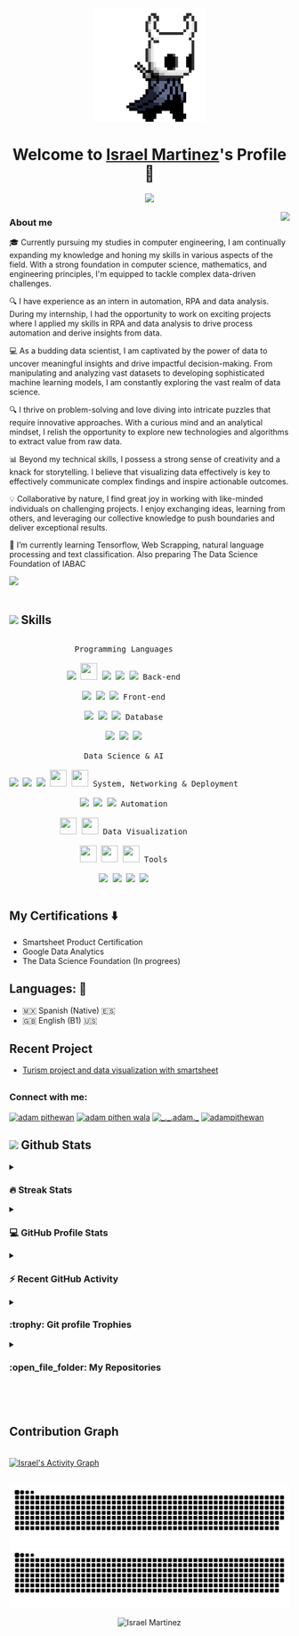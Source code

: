 <p align="center">
  <br>
  <samp>
   

</samp>

  <img src="https://raw.githubusercontent.com/TanZng/TanZng/master/assets/hollor_knight3.gif" width="200"/>

</p>

<p align="center">
  <h1 align="center">Welcome to <a href="https://github.com/Israwss">Israel Martinez</a>'s Profile 👋</h1>
</p>
<p align="center">
  <a align="center" href="https://github.com/DenverCoder1/readme-typing-svg"><img src="https://readme-typing-svg.herokuapp.com?&font=IBM+Plex+Sans&color=F72EE2&size=25&lines=Welcome+to+my+GitHub+Profile!;I'm+a+Computer+Engineering+Student;Aspiring+Data+Scientist" /></a>
</p>

<img align="right" src="https://media.giphy.com/media/M9gbBd9nbDrOTu1Mqx/giphy.gif">


<h3><b>About me</b></h3>

<p>🎓 Currently pursuing my studies in computer engineering, I am continually expanding my knowledge and honing my skills in various aspects of the field. With a strong foundation in computer science, mathematics, and engineering principles, I'm equipped to tackle complex data-driven challenges.

🔍 I have experience as an intern in automation, RPA and data analysis. During my internship, I had the opportunity to work on exciting projects where I applied my skills in RPA and data analysis to drive process automation and derive insights from data.

💻 As a budding data scientist, I am captivated by the power of data to uncover meaningful insights and drive impactful decision-making. From manipulating and analyzing vast datasets to developing sophisticated machine learning models, I am constantly exploring the vast realm of data science.

🔍 I thrive on problem-solving and love diving into intricate puzzles that require innovative approaches. With a curious mind and an analytical mindset, I relish the opportunity to explore new technologies and algorithms to extract value from raw data.

📊 Beyond my technical skills, I possess a strong sense of creativity and a knack for storytelling. I believe that visualizing data effectively is key to effectively communicate complex findings and inspire actionable outcomes.

💡 Collaborative by nature, I find great joy in working with like-minded individuals on challenging projects. I enjoy exchanging ideas, learning from others, and leveraging our collective knowledge to push boundaries and deliver exceptional results.

🌱 I’m currently learning Tensorflow, Web Scrapping, natural language processing and text classification. Also preparing The Data Science Foundation of IABAC		

</p>

<img src="https://user-images.githubusercontent.com/73097560/115834477-dbab4500-a447-11eb-908a-139a6edaec5c.gif"><br><br>

## <img src="https://media2.giphy.com/media/QssGEmpkyEOhBCb7e1/giphy.gif?cid=ecf05e47a0n3gi1bfqntqmob8g9aid1oyj2wr3ds3mg700bl&rid=giphy.gif" width ="25"><b> Skills</b>

<p style="display: inline-block;" align="center">
  <kbd>
    <kbd>Programming Languages</kbd>
    <br>
    <br>
    <img width="30px" src="https://cdn.jsdelivr.net/gh/devicons/devicon/icons/python/python-plain.svg" /> 
    <img width="30px" height="30px" src="https://www.r-project.org/logo/Rlogo.svg" /> 
    <img width="30px" src="https://cdn.jsdelivr.net/gh/devicons/devicon/icons/csharp/csharp-plain.svg" /> 
    <img width="30px" src="https://cdn.jsdelivr.net/gh/devicons/devicon/icons/java/java-plain.svg" /> 
    <img width="30px" src="https://cdn.jsdelivr.net/gh/devicons/devicon/icons/c/c-plain.svg" /> 
  </kbd>
  <kbd>
    <kbd>Back-end</kbd>
    <br>
    <br>
    <img width="30px" src="https://cdn.jsdelivr.net/gh/devicons/devicon/icons/dotnetcore/dotnetcore-original.svg" />
    <img width="30px" src="https://cdn.jsdelivr.net/gh/devicons/devicon/icons/dot-net/dot-net-original.svg" />
    <img width="30px" src="https://cdn.jsdelivr.net/gh/devicons/devicon/icons/sqlalchemy/sqlalchemy-plain.svg" />
  </kbd>
  <kbd>
    <kbd>Front-end</kbd>
    <br>
    <br>
    <img width="30px" src="https://cdn.jsdelivr.net/gh/devicons/devicon/icons/html5/html5-original.svg" /> 
    <img width="30px" src="https://cdn.jsdelivr.net/gh/devicons/devicon/icons/css3/css3-plain.svg" /> 
    <img width="30px" src="https://cdn.jsdelivr.net/gh/devicons/devicon/icons/javascript/javascript-original.svg" />
  </kbd>
  <kbd>
    <kbd>Database</kbd>
    <br>
    <br>
    <img width="30px" src="https://cdn.jsdelivr.net/gh/devicons/devicon/icons/mysql/mysql-plain.svg" />
    <img width="30px" src="https://cdn.jsdelivr.net/gh/devicons/devicon/icons/microsoftsqlserver/microsoftsqlserver-plain.svg" />
    <img width="30px" src="https://cdn.jsdelivr.net/gh/devicons/devicon/icons/mongodb/mongodb-plain.svg" />
  </kbd>
  <br>
  <br>
  <kbd>
    <kbd>Data Science & AI</kbd>
    <br>
    <br>
    <img width="30px" src="https://cdn.jsdelivr.net/gh/devicons/devicon/icons/tensorflow/tensorflow-original.svg" />
    <img width="30px" src="https://cdn.jsdelivr.net/gh/devicons/devicon/icons/numpy/numpy-original.svg" />
    <img width="30px" src="https://cdn.jsdelivr.net/gh/devicons/devicon/icons/pandas/pandas-original.svg" />
    <img width="30px" height="30px" src="https://www.vectorlogo.zone/logos/pytorch/pytorch-ar21.svg"/>
   <img width="30px" height="30px" src="https://upload.wikimedia.org/wikipedia/commons/0/05/Scikit_learn_logo_small.svg" />
  </kbd>
 
  <kbd>
    <kbd>System, Networking & Deployment</kbd>
    <br>
    <br>
    <img width="30px" src="https://cdn.jsdelivr.net/gh/devicons/devicon/icons/azure/azure-plain.svg" />
    <img width="30px" src="https://cdn.jsdelivr.net/gh/devicons/devicon/icons/git/git-plain.svg" />
    <img width="30px" src="https://cdn.jsdelivr.net/gh/devicons/devicon/icons/docker/docker-plain.svg" />
  </kbd>
  <kbd>
    <kbd>Automation</kbd>
    <br>
    <br>
    <img width="30px" height="30px"src="https://www.vectorlogo.zone/logos/zapier/zapier-ar21.svg" />
    <img width="30px" height="30px"src="https://upload.wikimedia.org/wikipedia/commons/6/6e/Blue_Prism_logo.svg" />
  </kbd>
   <kbd>
    <kbd>Data Visualization</kbd>
    <br>
    <br>
    <img width="30px" height="30px"src="https://cdn.worldvectorlogo.com/logos/tableau-software.svg" />
    <img width="30px" height="30px"src="https://cdn.worldvectorlogo.com/logos/r-studio-1.svg" />
     <img width="30px" height="30px"src="https://cdn.worldvectorlogo.com/logos/looker-1.svg" />
  </kbd>
  <kbd>
    <kbd>Tools</kbd>
    <br>
    <br>
    <img width="30px" src="https://cdn.jsdelivr.net/gh/devicons/devicon/icons/vscode/vscode-original.svg" />
    <img width="30px" src="https://cdn.jsdelivr.net/gh/devicons/devicon/icons/jupyter/jupyter-original.svg" />
    <img width="30px" src="https://www.vectorlogo.zone/logos/pytorch/pytorch-icon.svg" />
    <img width="30px" src="https://cdn.jsdelivr.net/gh/devicons/devicon/icons/visualstudio/visualstudio-plain.svg" />
  </kbd>
  
</p>

##



## My Certifications :arrow_down:

- Smartsheet Product Certification
- Google Data Analytics
- The Data Science Foundation (In progrees) 

##

## Languages: :speech_balloon:

- 🇲🇽 Spanish (Native) 🇪🇸
- 🇬🇧 English (B1) 🇺🇸
##

## Recent Project
<!-- BLOG-POST-LIST:START -->
- [Turism project and data visualization with smartsheet](https://app.smartsheet.com/b/publish?EQBCT=5c5b773810e24f1487bc9325095d5e27)
##


### Connect with me:
<p align="left">
  <a href="https://www.linkedin.com/in/israel-mart%C3%ADnez-jim%C3%A9nez-60225a1b0/" target="blank"><img align="center"
      src="https://raw.githubusercontent.com/rahuldkjain/github-profile-readme-generator/master/src/images/icons/Social/linked-in-alt.svg"
      alt="adam pithewan" height="30" width="40" /></a>
  <a href="https://www.facebook.com/there.is.only.dead.space.here" target="blank"><img align="center"
      src="https://raw.githubusercontent.com/rahuldkjain/github-profile-readme-generator/master/src/images/icons/Social/facebook.svg"
      alt="adam pithen wala" height="30" width="40" /></a>
  <a href="https://www.instagram.com/isra_cuellar12w/" target="blank"><img align="center"
      src="https://raw.githubusercontent.com/rahuldkjain/github-profile-readme-generator/master/src/images/icons/Social/instagram.svg"
      alt="_._.adam._" height="30" width="40" /></a>
 <a href="https://twitter.com/Isra12w" target="blank"><img align="center"
      src="https://raw.githubusercontent.com/rahuldkjain/github-profile-readme-generator/master/src/images/icons/Social/twitter.svg"
      alt="adampithewan" height="30" width="40" /></a>
</p>

##




## <picture> <img src = "https://github.com/7oSkaaa/7oSkaaa/blob/main/Images/Statistics.gif?raw=true" width = 50px>  </picture> Github Stats

<details><summary><h3> 🔥 Streak Stats</h3></summary>

----	

<p align="center"><img src="https://github-readme-streak-stats.herokuapp.com/?user=7oSkaaa&theme=tokyonight_duo" alt="Israwss" /></p>

</details>
  
<details><summary><h3>💻 GitHub Profile Stats</h3></summary>

----
	
<p align="center">
    <a href="https://github.com/anuraghazra/github-readme-stats">
	    <img alt="Israwss's Github Stats" src="https://github-readme-stats.vercel.app/api?username=Israwss&show_icons=true&count_private=true&locale=en&theme=tokyonight&layout=compact" height="230px"/></a>
	  <img src="https://github-readme-stats.vercel.app/api/top-langs?username=Israwss&langs_count=10&show_icons=true&locale=en&theme=tokyonight" alt="Israwss" height="230px"/>
<br/>


</details>

<details><summary><h3>⚡ Recent GitHub Activity</h3></summary>

----
	
[![Israwss's github activity graph](https://github-readme-activity-graph.cyclic.app/graph?username=Israwss&theme=github	)](https://github.com/Israwss/github-readme-activity-graph)

 
</details>

<details><summary> <h3> :trophy: Git profile Trophies </h3></summary>

----
	
<p align="center"> <a href="https://github.com/Israwss/github-profile-trophy"><img src="https://github-profile-trophy.vercel.app/?username=Israwss&layout=compact&theme=tokyonight&column=4&margin-w=15&margin-h=15" alt="Israwss" /></a> </p>

[![@Israwss's Holopin board](https://holopin.io/api/user/board?user=Israwss)](https://holopin.io/@7oskaa)
	
</details>
	
<details><summary><h3> :open_file_folder: My Repositories </h3></summary>

----
	
<div>
  <p align="center">
	<a href="https://github.com/Israwss/LeetCode_DailyChallenge_2023">
      		<img src="https://github-readme-stats.vercel.app/api/pin/?username=Israwss&repo=LeetCode_DailyChallenge_2023&theme=tokyonight" alt="GitHub Stats" />
    	</a>
	<a href="https://github.com/Israwss/Ahmed-Hossam">
      		<img src="https://github-readme-stats.vercel.app/api/pin/?username=Israwss&repo=Ahmed-Hossam&theme=tokyonight" alt="GitHub Stats" />
    	</a>
    	<a href="https://github.com/Israwss/Strees_Testing">
      		<img src="https://github-readme-stats.vercel.app/api/pin/?username=Israwss&repo=Strees_Testing&theme=tokyonight" alt="GitHub Stats" />
    	</a>
    	<a href="https://github.com/Israwss/CP-Templates">
      		<img src="https://github-readme-stats.vercel.app/api/pin/?username=Israwss&repo=CP-Templates&theme=tokyonight" alt="GitHub Stats" />
    	</a>
    	<a href="https://github.com/Israwss/Codeforces-Polygon-Template">
      		<img src="https://github-readme-stats.vercel.app/api/pin/?username=Israwss&repo=Codeforces-Polygon-Template&theme=tokyonight" alt="GitHub Stats" />
    	</a>
	<a href="https://github.com/Israwss/Some-Linux-Commands">
      		<img src="https://github-readme-stats.vercel.app/api/pin/?username=Israwss&repo=Some-Linux-Commands&theme=tokyonight" alt="GitHub Stats" />
    	</a>
	<a href="https://github.com/Israwss/Shorten-Link">
      		<img src="https://github-readme-stats.vercel.app/api/pin/?username=Israwss&repo=Shorten-Link&theme=tokyonight" alt="GitHub Stats" />
    	</a>
	<a href="https://github.com/Israwss/Israwss">
      		<img src="https://github-readme-stats.vercel.app/api/pin/?username=Israwss&repo=Isra2wss&theme=tokyonight" alt="GitHub Stats" />
    	</a>
	<a href="https://github.com/Israwss/Competitive-Programming-Session-Content">
      		<img src="https://github-readme-stats.vercel.app/api/pin/?username=Israwss&repo=Competitive-Programming-Session-Content&theme=tokyonight" alt="GitHub Stats" />
    	</a>
	<a href="https://github.com/Israwss/VS-Code-for-CP">
      		<img src="https://github-readme-stats.vercel.app/api/pin/?username=Israwss&repo=VS-Code-for-CP&theme=tokyonight" alt="GitHub Stats" />
    	</a>
	<a href="https://github.com/Israwss/Sorting-Algorithms">
      		<img src="https://github-readme-stats.vercel.app/api/pin/?username=Israwss&repo=Sorting-Algorithms&theme=tokyonight" alt="GitHub Stats" />
    	</a>
	<a href="https://github.com/Israwss/board-link-generator">
      		<img src="https://github-readme-stats.vercel.app/api/pin/?username=Israwss&repo=board-link-generator&theme=tokyonight" alt="GitHub Stats" />
    	</a>
	<a href="https://github.com/Israwss/Tic-Tac-Toe-GUI">
      		<img src="https://github-readme-stats.vercel.app/api/pin/?username=Israwss&repo=Tic-Tac-Toe-GUI&theme=tokyonight" alt="GitHub Stats" />
    	</a>
	<a href="https://github.com/Israwss/PhoneBook-System">
      		<img src="https://github-readme-stats.vercel.app/api/pin/?username=Israwss&repo=PhoneBook-System&theme=tokyonight" alt="GitHub Stats" />
    	</a>
	<a href="https://github.com/Israwss/Codeforces-Sheet-Generator">
      		<img src="https://github-readme-stats.vercel.app/api/pin/?username=Israwss&repo=Codeforces-Sheet-Generator&theme=tokyonight" alt="GitHub Stats" />
    	</a>
	<a href="https://github.com/Israwss/CP-Calendar">
      		<img src="https://github-readme-stats.vercel.app/api/pin/?username=Israwss&repo=CP-Calendar&theme=tokyonight" alt="GitHub Stats" />
    	</a>
	<a href="https://github.com/Israwss/Codeforces-Friends-Script">
      		<img src="https://github-readme-stats.vercel.app/api/pin/?username=Israwss&repo=Codeforces-Friends-Script&theme=tokyonight" alt="GitHub Stats" />
    	</a>
	<a href="https://github.com/Israwss/vJudge-Board-Scrapper">
      		<img src="https://github-readme-stats.vercel.app/api/pin/?username=Israwss&repo=vJudge-Board-Scrapper&theme=tokyonight" alt="GitHub Stats" />
    	</a>
	<a href="https://github.com/Israwss/CP-Templates-Snippets">
      		<img src="https://github-readme-stats.vercel.app/api/pin/?username=Israwss&repo=CP-Templates-Snippets&theme=tokyonight" alt="GitHub Stats" />
    	</a>
	<a href="https://github.com/Israwss/Udemy-Website">
      		<img src="https://github-readme-stats.vercel.app/api/pin/?username=Israwss&repo=Udemy-Website&theme=tokyonight" alt="GitHub Stats" />
    	</a>
  </p>
</div>
</details>

</br></br>
	



  
## Contribution Graph
  <br/>
   <a href="https://github.com/Israwss"><img alt="Israel's Activity Graph" src="https://activity-graph.herokuapp.com/graph?username=itsmeshibintmz&custom_title=Israel'%20Israel's%20Contribution%20Graph&theme=react-dark" /></a>
  <br/>

<br/>

![github contribution grid snake animation](https://raw.githubusercontent.com/Israwss/Israwss/output/github-contribution-grid-snake.svg#gh-dark-mode-only)
![github contribution grid snake animation](https://raw.githubusercontent.com/Israwss/Israwss/output/github-contribution-grid-snake.svg#gh-light-mode-only)

<p align="center"> <img src="https://komarev.com/ghpvc/?username=Israwss&label=Profile%20views&color=blueviolet&style=flat" alt="Israel Martinez" /> </p>

##























